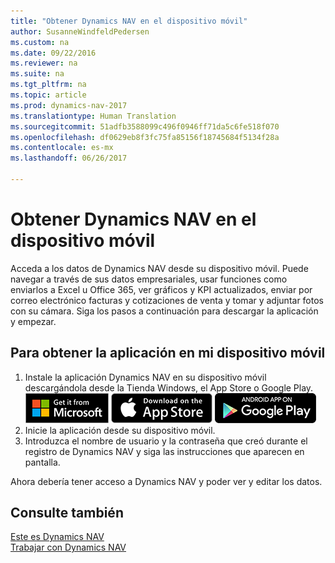 ```yaml
---
title: "Obtener Dynamics NAV en el dispositivo móvil"
author: SusanneWindfeldPedersen
ms.custom: na
ms.date: 09/22/2016
ms.reviewer: na
ms.suite: na
ms.tgt_pltfrm: na
ms.topic: article
ms.prod: dynamics-nav-2017
ms.translationtype: Human Translation
ms.sourcegitcommit: 51adfb3588099c496f0946ff71da5c6fe518f070
ms.openlocfilehash: df0629eb8f3fc75fa85156f18745684f5134f28a
ms.contentlocale: es-mx
ms.lasthandoff: 06/26/2017

---
```


# <a name="get-dynamics-nav-on-my-mobile-device"></a>Obtener Dynamics NAV en el dispositivo móvil
Acceda a los datos de Dynamics NAV desde su dispositivo móvil. Puede navegar a través de sus datos empresariales, usar funciones como enviarlos a Excel u Office 365, ver gráficos y KPI actualizados, enviar por correo electrónico facturas y cotizaciones de venta y tomar y adjuntar fotos con su cámara. Siga los pasos a continuación para descargar la aplicación y empezar.

## <a name="to-get-the-app-on-my-mobile-device"></a>Para obtener la aplicación en mi dispositivo móvil
1. Instale la aplicación Dynamics NAV en su dispositivo móvil descargándola desde la Tienda Windows, el App Store o Google Play.  
[![Tienda Windows](./media/install-mobile-app/windowsstore.png)](http://go.microsoft.com/fwlink/?LinkId=734848)
[![App Store](./media/install-mobile-app/appstore.png)](http://go.microsoft.com/fwlink/?LinkId=734847) [![Google Play](./media/install-mobile-app/googleplay.png)](http://go.microsoft.com/fwlink/?LinkId=734849)  
2. Inicie la aplicación desde su dispositivo móvil.
3. Introduzca el nombre de usuario y la contraseña que creó durante el registro de Dynamics NAV y siga las instrucciones que aparecen en pantalla.

Ahora debería tener acceso a Dynamics NAV y poder ver y editar los datos.

## <a name="see-also"></a>Consulte también
[Este es Dynamics NAV](across-get-started.md)  
[Trabajar con Dynamics NAV](ui-work-product.md)  

